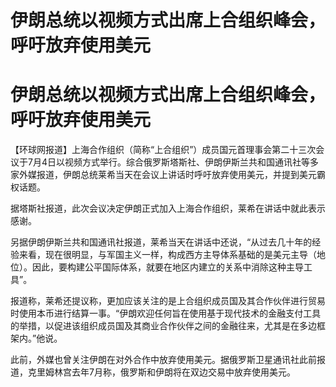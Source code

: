 # 伊朗总统以视频方式出席上合组织峰会，呼吁放弃使用美元

# 伊朗总统以视频方式出席上合组织峰会，呼吁放弃使用美元

【环球网报道】上海合作组织（简称“上合组织”）成员国元首理事会第二十三次会议于7月4日以视频方式举行。综合俄罗斯塔斯社、伊朗伊斯兰共和国通讯社等多家外媒报道，伊朗总统莱希当天在会议上讲话时呼吁放弃使用美元，并提到美元霸权话题。

据塔斯社报道，此次会议决定伊朗正式加入上海合作组织，莱希在讲话中就此表示感谢。

另据伊朗伊斯兰共和国通讯社报道，莱希当天在讲话中还说，“从过去几十年的经验来看，现在很明显，与军国主义一样，构成西方主导体系基础的是美元主导（地位）。因此，要构建公平国际体系，就要在地区内建立的关系中消除这种主导工具”。

报道称，莱希还提议称，更加应该关注的是上合组织成员国及其合作伙伴进行贸易时使用本币进行结算一事。“伊朗欢迎任何旨在使用基于现代技术的金融支付工具的举措，以促进该组织成员国及其商业合作伙伴之间的金融往来，尤其是在多边框架内。”他说。

此前，外媒也曾关注伊朗在对外合作中放弃使用美元。据俄罗斯卫星通讯社此前报道，克里姆林宫去年7月称，俄罗斯和伊朗将在双边交易中放弃使用美元。


